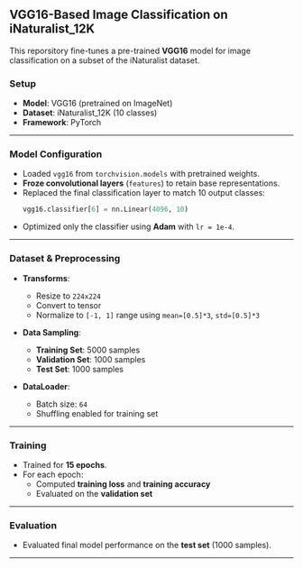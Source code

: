 

## VGG16-Based Image Classification on iNaturalist_12K

This reporsitory fine-tunes a pre-trained **VGG16** model for image classification on a subset of the iNaturalist dataset.

### Setup

- **Model**: VGG16 (pretrained on ImageNet)
- **Dataset**: iNaturalist_12K (10 classes)
- **Framework**: PyTorch

---

### Model Configuration

- Loaded `vgg16` from `torchvision.models` with pretrained weights.
- **Froze convolutional layers** (`features`) to retain base representations.
- Replaced the final classification layer to match 10 output classes:
  ```python
  vgg16.classifier[6] = nn.Linear(4096, 10)
  ```
- Optimized only the classifier using **Adam** with `lr = 1e-4`.

---

### Dataset & Preprocessing

- **Transforms**:
  - Resize to `224x224`
  - Convert to tensor
  - Normalize to `[-1, 1]` range using `mean=[0.5]*3`, `std=[0.5]*3`

- **Data Sampling**:
  - **Training Set**: 5000 samples
  - **Validation Set**: 1000 samples
  - **Test Set**: 1000 samples

- **DataLoader**:
  - Batch size: `64`
  - Shuffling enabled for training set

---

### Training

- Trained for **15 epochs**.
- For each epoch:
  - Computed **training loss** and **training accuracy**
  - Evaluated on the **validation set**

---

### Evaluation

- Evaluated final model performance on the **test set** (1000 samples).


---
